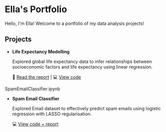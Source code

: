 # Ella's Portfolio

Hello, I'm Ella! Welcome to a portfolio of my data analysis projects!

## Projects

- **Life Expectancy Modelling**
  
  Explored global life expectancy data to infer relationships between socioeconomic factors and life expectancy using linear regression.
  
  📄 [Read the report](LifeExpectancyModelling/GlobalLifeExpectancyReport.pdf) | 💻 [View code](LifeExpectancyModelling/LifeExpectancyCode.R)

SpamEmailClassifier.ipynb
- **Spam Email Classifier**
  
  Explored Email dataset to effectively predict spam emails using logistic regression with LASSO regularisation.
  
  💻 [View code + report](SpamEmailClassifier/SpamEmailClassifier.ipynb)
